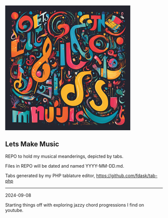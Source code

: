 ![Abstract header logo for Lets Make Music](./lets-make-music.png)

Lets Make Music
--
REPO to hold my musical meanderings, depicted by tabs.

Files in REPO will be dated and named YYYY-MM-DD.md.

Tabs generated by my PHP tablature editor, https://github.com/fdask/tab-php
***
2024-09-08

Starting things off with exploring jazzy chord progressions I find on youtube.
